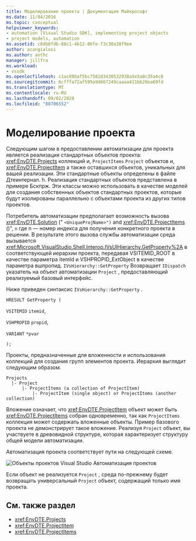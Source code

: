 ```yaml
---
title: Моделирование проекта | Документация Майкрософт
ms.date: 11/04/2016
ms.topic: conceptual
helpviewer_keywords:
- automation [Visual Studio SDK], implementing project objects
- project models, automation
ms.assetid: c8db8fdb-88c1-4b12-86fe-f3c30a18f9ee
author: acangialosi
ms.author: anthc
manager: jillfra
ms.workload:
- vssdk
ms.openlocfilehash: c1ac89baf5bc7582d3430532938a5e5a0c35a4c0
ms.sourcegitcommit: 6cfffa72af599a9d667249caaaa411bb28ea69fd
ms.translationtype: MT
ms.contentlocale: ru-RU
ms.lasthandoff: 09/02/2020
ms.locfileid: "80706552"
---
```

# <a name="project-modeling"></a>Моделирование проекта
Следующим шагом в предоставлении автоматизации для проекта является реализация стандартных объектов проекта: <xref:EnvDTE.Projects> коллекций и, `ProjectItems` `Project` объектов и, <xref:EnvDTE.ProjectItem> а также оставшихся объектов, уникальных для вашей реализации. Эти стандартные объекты определены в файле Дтеинтернал. h. Реализация стандартных объектов представлена в примере Бскпрж. Эти классы можно использовать в качестве моделей для создания собственных объектов стандартных проектов, которые будут изолированы параллельно с объектами проекта из других типов проектов.

 Потребитель автоматизации предполагает возможность вызова <xref:EnvDTE.Solution> (" `<UniqueProjName>")` and <xref:EnvDTE.ProjectItems> ()", `n` где n — номер индекса для получения конкретного проекта в решении. В результате этого вызова службы автоматизации среда вызывается <xref:Microsoft.VisualStudio.Shell.Interop.IVsUIHierarchy.GetProperty%2A> в соответствующей иерархии проекта, передавая VSITEMID_ROOT в качестве параметра itemId и VSHPROPID_ExtObject в качестве параметра вшпропид. `IVsHierarchy::GetProperty` Возвращает `IDispatch` указатель на объект автоматизации `Project` , предоставляющий реализуемый базовый интерфейс.

 Ниже приведен синтаксис `IVsHierarchy::GetProperty` .

 `HRESULT GetProperty (`

 `VSITEMID` `itemid`,

 `VSHPROPID` `propid`,

 `VARIANT` `*pvar`

 `);`

 Проекты, предназначенные для вложенности и использования коллекций для создания групп элементов проекта. Иерархия выглядит следующим образом.

```
Projects
  |- Project
      |- ProjectItems (a collection of ProjectItem)
          |- ProjectItem (single object) or ProjectItems (another collection)
```

 Вложение означает, что <xref:EnvDTE.ProjectItem> объект может быть <xref:EnvDTE.ProjectItems> собран одновременно, так как `ProjectItems` коллекция может содержать вложенные объекты. Пример базового проекта не демонстрирует такое вложение. Реализуя `Project` объект, вы участвуете в древовидной структуре, которая характеризует структуру общей модели автоматизации.

 Автоматизация проекта соответствует пути на следующей схеме.

 ![Объекты проектов Visual Studio](../../extensibility/internals/media/projectobjects.gif "прожектобжектс") Автоматизация проектов

 Если объект не реализуется `Project` , среда по-прежнему будет возвращать универсальный `Project` объект, содержащий только имя проекта.

## <a name="see-also"></a>См. также раздел
- <xref:EnvDTE.Projects>
- <xref:EnvDTE.ProjectItem>
- <xref:EnvDTE.ProjectItems>
